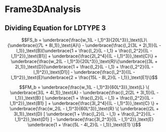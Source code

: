 # Frame3DAnalysis

## Dividing Equation for LDTYPE 3

$$FS_b = \underbrace{\frac{w_1(L - l_1)^3}{20L^3}}_\text{L}\{\underbrace{(7L + 8l_1)}_\text{A}\} - \underbrace{\frac{l_2(3L + 2l_1)}{L - l_1}}_\text{B}[\underbrace{1 + \frac{l_2}{L - l_1} + \frac{l_2^2}{(L - l_1)^2}}_\text{B1}] + \underbrace{\frac{2l_2^4}{(L - l_1)^3}}_\text{C}\} + \underbrace{\frac{w_2(L - l_1)^3}{20L^3}}_\text{R}\{\underbrace{(3L + 2l_1)}_\text{D}[\underbrace{1 + \frac{l_2}{L - l_1} + \frac{l_2^2}{(L - l_1)^2}}_\text{D1}] - \underbrace{\frac{l_2^3}{(L - l_1)^2}}_\text{E}\underbrace{2 + \frac{15L - 8l_2}{L - l_1}}_\text{E1}\}$$

$$FM_b = 
   \underbrace{\frac{w_1(L - l_1)^3}{60L^3}}_\text{L} 
\{ \underbrace{3(L + 4l_1)}_\text{A} - 
   \underbrace{\frac{l_2(2L + 3l_1)}{L - l_1}}_\text{B}  
[  \underbrace{1 + \frac{l_2}{L - l_1} + \frac{l_2^2}{(L - l_1)^2}}_\text{B1} ] +
   \underbrace{\frac{3l_2^4}{(L - l_1)^3}}_\text{C} 
\} +
   \underbrace{\frac{w_2(L - l_1)^3}{60L^3}}_\text{R}
\{ \underbrace{(2L + 3l_1)}_\text{D}
[  \underbrace{1 + \frac{l_2}{L - l_1} + \frac{l_2^2}{(L - l_1)^2}}_\text{D1} ] -
   \underbrace{\frac{3l_2^3}{(L - l_1)^2}}_\text{E}
   \underbrace{1 + \frac{5L - 4l_2}{L - l_1}}_\text{E1}
\}$$
